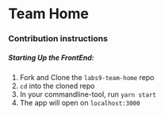 # Team Home

### Contribution instructions

##### Starting Up the FrontEnd:

1. Fork and Clone the `labs9-team-home` repo
2. `cd` into the cloned repo
3. In your commandline-tool, run `yarn start`
4. The app will open on `localhost:3000`
